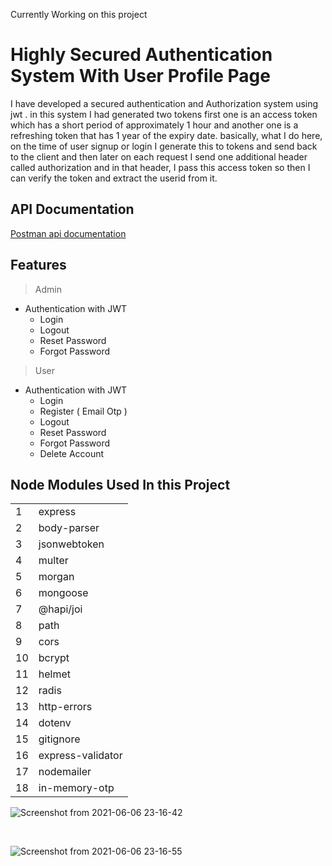 Currently Working on this project


# Highly Secured Authentication System With User Profile Page
I have developed a secured authentication and Authorization system using jwt . in this system I had generated two tokens first one is an access token which has a short period of approximately 1 hour and another one is a refreshing token that has 1 year of the expiry date. basically, what I do here, on the time of user signup or login I generate this to tokens and send back to the client and then later on each request I send one additional header called authorization and in that header, I pass this access token so then I can verify the token and extract the userid from it.

## API Documentation


[Postman api documentation](https://documenter.getpostman.com/view/11617094/TzY4fv9o)


## Features


> Admin 

- Authentication with JWT 
  - Login 
  - Logout
  - Reset Password
  - Forgot Password 

> User

- Authentication with JWT 
  - Login 
  - Register ( Email Otp )
  - Logout
  - Reset Password
  - Forgot Password 
  - Delete Account


<h2> Node Modules Used In this Project</h2>


<table style="width:100%">

  <tr>
    <td>1</td>
    <td>express</td>
   
  </tr>
  <tr>
    <td>2</td>
    <td> body-parser </td>
  </tr>
 <tr>
    <td>3</td>
    <td> jsonwebtoken </td>
  </tr>
 <tr>
    <td>4</td>
    <td> multer </td>
  </tr><tr>
    <td>5</td>
    <td> morgan</td>
  </tr><tr>
    <td>6</td>
    <td> mongoose </td>
  </tr><tr>
    <td>7</td>
    <td> @hapi/joi </td>
  </tr><tr>
    <td>8</td>
    <td> path </td>
  </tr><tr>
    <td>9</td>
    <td> cors </td>
  </tr><tr>
    <td>10</td>
    <td> bcrypt </td>
  </tr><tr>
    <td>11</td>
    <td> helmet </td>
  </tr><tr>
    <td>12</td>
    <td> radis </td>
  </tr><tr>
    <td>13</td>
    <td> http-errors </td>
  </tr><tr>
    <td>14</td>
    <td> dotenv </td>
  </tr><tr>
    <td>15</td>
    <td> gitignore </td>
  </tr>
 <tr>
    <td>16</td>
    <td> express-validator </td>
  </tr>
  <tr>
    <td>17</td>
    <td> nodemailer</td>
  </tr>
 <tr>
    <td>18</td>
    <td> in-memory-otp</td>
  </tr>
 
</table>



![Screenshot from 2021-06-06 23-16-42](https://user-images.githubusercontent.com/62344675/120934803-68bb0c80-c71d-11eb-8321-5fa4b7fa3af5.png)

<br>

![Screenshot from 2021-06-06 23-16-55](https://user-images.githubusercontent.com/62344675/120934805-6b1d6680-c71d-11eb-9023-08881ef85c8b.png)

